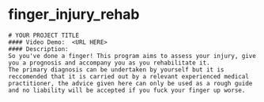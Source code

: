 # finger_injury_rehab
    # YOUR PROJECT TITLE
    #### Video Demo:  <URL HERE>
    #### Description:
    So you've done a finger! This program aims to assess your injury, give you a prognosis and accompany you as you rehabilitate it.
    The primary diagnosis can be undertaken by yourself but it is reccomended that it is carried out by a relevant experienced medical practitioner, the advice given here can only be used as a rough guide and no liability will be accepted if you fuck your finger up worse.
    
